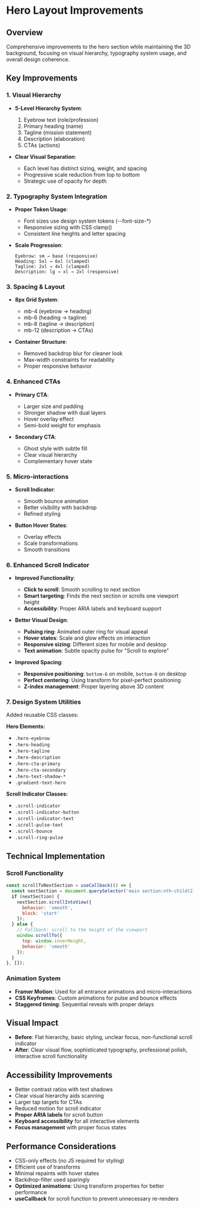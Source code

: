 # Hero Layout Improvements

## Overview
Comprehensive improvements to the hero section while maintaining the 3D background, focusing on visual hierarchy, typography system usage, and overall design coherence.

## Key Improvements

### 1. **Visual Hierarchy**
- **5-Level Hierarchy System**:
  1. Eyebrow text (role/profession)
  2. Primary heading (name)
  3. Tagline (mission statement)
  4. Description (elaboration)
  5. CTAs (actions)

- **Clear Visual Separation**:
  - Each level has distinct sizing, weight, and spacing
  - Progressive scale reduction from top to bottom
  - Strategic use of opacity for depth

### 2. **Typography System Integration**
- **Proper Token Usage**:
  - Font sizes use design system tokens (--font-size-*)
  - Responsive sizing with CSS clamp()
  - Consistent line heights and letter spacing
  
- **Scale Progression**:
  ```
  Eyebrow: sm → base (responsive)
  Heading: 5xl → 6xl (clamped)
  Tagline: 2xl → 4xl (clamped)
  Description: lg → xl → 2xl (responsive)
  ```

### 3. **Spacing & Layout**
- **8px Grid System**:
  - mb-4 (eyebrow → heading)
  - mb-6 (heading → tagline)
  - mb-8 (tagline → description)
  - mb-12 (description → CTAs)
  
- **Container Structure**:
  - Removed backdrop blur for cleaner look
  - Max-width constraints for readability
  - Proper responsive behavior

### 4. **Enhanced CTAs**
- **Primary CTA**:
  - Larger size and padding
  - Stronger shadow with dual layers
  - Hover overlay effect
  - Semi-bold weight for emphasis
  
- **Secondary CTA**:
  - Ghost style with subtle fill
  - Clear visual hierarchy
  - Complementary hover state

### 5. **Micro-interactions**
- **Scroll Indicator**:
  - Smooth bounce animation
  - Better visibility with backdrop
  - Refined styling
  
- **Button Hover States**:
  - Overlay effects
  - Scale transformations
  - Smooth transitions

### 6. **Enhanced Scroll Indicator**
- **Improved Functionality**:
  - **Click to scroll**: Smooth scrolling to next section
  - **Smart targeting**: Finds the next section or scrolls one viewport height
  - **Accessibility**: Proper ARIA labels and keyboard support

- **Better Visual Design**:
  - **Pulsing ring**: Animated outer ring for visual appeal
  - **Hover states**: Scale and glow effects on interaction
  - **Responsive sizing**: Different sizes for mobile and desktop
  - **Text animation**: Subtle opacity pulse for "Scroll to explore"

- **Improved Spacing**:
  - **Responsive positioning**: `bottom-6` on mobile, `bottom-8` on desktop
  - **Perfect centering**: Using transform for pixel-perfect positioning
  - **Z-index management**: Proper layering above 3D content

### 7. **Design System Utilities**
Added reusable CSS classes:

**Hero Elements:**
- `.hero-eyebrow`
- `.hero-heading`
- `.hero-tagline`
- `.hero-description`
- `.hero-cta-primary`
- `.hero-cta-secondary`
- `.hero-text-shadow-*`
- `.gradient-text-hero`

**Scroll Indicator Classes:**
- `.scroll-indicator`
- `.scroll-indicator-button`
- `.scroll-indicator-text`
- `.scroll-pulse-text`
- `.scroll-bounce`
- `.scroll-ring-pulse`

## Technical Implementation

### Scroll Functionality
```javascript
const scrollToNextSection = useCallback(() => {
  const nextSection = document.querySelector('main section:nth-child(2)');
  if (nextSection) {
    nextSection.scrollIntoView({ 
      behavior: 'smooth',
      block: 'start'
    });
  } else {
    // Fallback: scroll to the height of the viewport
    window.scrollTo({
      top: window.innerHeight,
      behavior: 'smooth'
    });
  }
}, []);
```

### Animation System
- **Framer Motion**: Used for all entrance animations and micro-interactions
- **CSS Keyframes**: Custom animations for pulse and bounce effects
- **Staggered timing**: Sequential reveals with proper delays

## Visual Impact
- **Before**: Flat hierarchy, basic styling, unclear focus, non-functional scroll indicator
- **After**: Clear visual flow, sophisticated typography, professional polish, interactive scroll functionality

## Accessibility Improvements
- Better contrast ratios with text shadows
- Clear visual hierarchy aids scanning
- Larger tap targets for CTAs
- Reduced motion for scroll indicator
- **Proper ARIA labels** for scroll button
- **Keyboard accessibility** for all interactive elements
- **Focus management** with proper focus states

## Performance Considerations
- CSS-only effects (no JS required for styling)
- Efficient use of transforms
- Minimal repaints with hover states
- Backdrop-filter used sparingly
- **Optimized animations**: Using transform properties for better performance
- **useCallback** for scroll function to prevent unnecessary re-renders 